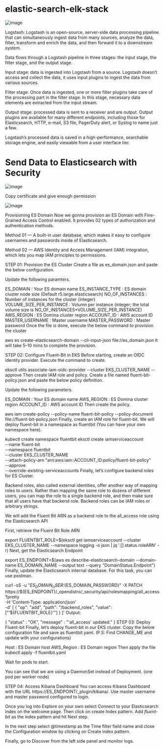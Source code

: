 # elastic-search-elk-stack

![image](https://user-images.githubusercontent.com/36766101/213895534-1ebcee64-7e90-4cdd-9378-f03166554ada.png)

Logstash:
Logstash is an open-source, server-side data processing pipeline that can simultaneously ingest data from many sources, analyze the data, filter, transform and enrich the data, and then forward it to a downstream system.

Data flows through a Logstash pipeline in three stages: the input stage, the filter stage, and the output stage.

Input stage: data is ingested into Logstash from a source. Logstash doesn’t access and collect the data, it uses input plugins to ingest the data from various sources.

Filter stage: Once data is ingested, one or more filter plugins take care of the processing part in the filter stage. In this stage, necessary data elements are extracted from the input stream.

Output stage: processed data is sent to a receiver and are output. Output plugins are available for many different endpoints, including those for Elasticsearch, HTTP, e-mail, S3 file, PagerDuty alert, or Syslog to name just a few.

Logstash’s processed data is saved in a high-performance, searchable storage engine, and easily viewable from a user interface tier.



# Send Data to Elasticsearch with Security
![image](https://user-images.githubusercontent.com/36766101/213895991-bdef7a88-e1a7-448e-a42a-c2fc2e880fd1.png)

Copy certificate and give enough permission

![image](https://user-images.githubusercontent.com/36766101/213896008-e91f068b-77d5-4acc-ba84-4f240411a980.png)

Provisioning ES Domain
Now we gonna provision an ES Domain with Fine-Grained Access Control enabled. It provides 02 types of authorization and authentication methods.

Method 01 — A built-in user database, which makes it easy to configure usernames and passwords inside of Elasticsearch.

Method 02 — AWS Identity and Access Management (IAM) integration, which lets you map IAM principles to permissions.

STEP 01: Provision the ES Cluster
Create a file as es_domain.json and paste the below configuration.


Update the following paramters.

ES_DOMAIN : Your ES domain name
ES_INSTANCE_TYPE : ES domain cluster node size (Default r5.large.elasticsearch)
NO_OF_INSTANCES : Number of instances for the cluster (integer)
VOLUME_SIZE_PER_INSTANCE : Volumn per instance (integer; the total volume size is NO_OF_INSTANCES*VOLUME_SIZE_PER_INSTANCE)
AWS_REGION : ES Domina cluster region
ACCOUNT_ID : AWS account ID
MASTER_USERNAME : Master username
MASTER_PASSWORD : Master password
Once the file is done, execute the below command to provision the cluster

aws es create-elasticsearch-domain --cli-input-json  file://es_domain.json
It will take 5–10 mins to complete the provision.

STEP 02: Configure Fluent-Bit in EKS
Before starting, create an OIDC identity provider. Execute the command to create.

eksctl utils associate-iam-oidc-provider --cluster EKS_CLUSTER_NAME --approve
Then create IAM role and policy. Create a file named fluent-bit-policy.json and paste the below policy definition.


Update the following parameters.

ES_DOMAIN : Your ES domain name
AWS_REGION : ES Domina cluster region
ACCOUNT_ID : AWS account ID
Then create the policy.

aws iam create-policy --policy-name fluent-bit-policy --policy-document file://fluent-bit-policy.json
Finally, create an IAM role for fluent-bit. We will deploy fluent-bit in a namespace as fluentbit (You can have your own namespace here).

kubectl create namespace fluentbit
eksctl create iamserviceaccount \
    --name fluent-bit \
    --namespace fluentbit \
    --cluster EKS_CLUSTER_NAME \
    --attach-policy-arn "arn:aws:iam::ACCOUNT_ID:policy/fluent-bit-policy" \
    --approve \
    --override-existing-serviceaccounts
Finally, let’s configure backend roles for ES Cluster.

Backend roles, also called external identities, offer another way of mapping roles to users. Rather than mapping the same role to dozens of different users, you can map the role to a single backend role, and then make sure that all users have that backend role. Backend roles can be IAM roles or arbitrary strings.

We will add the Fluent Bit ARN as a backend role to the all_access role using the Elasticsearch API

First, retrieve the Fluent Bit Role ARN

export FLUENTBIT_ROLE=$(eksctl get iamserviceaccount --cluster EKS_CLUSTER_NAME --namespace logging -o json | jq '.[].status.roleARN' -r)
Next, get the Elasticsearch Endpoint

export ES_ENDPOINT=$(aws es describe-elasticsearch-domain --domain-name ES_DOMAIN_NAME --output text --query "DomainStatus.Endpoint")
Finally, update the Elasticsearch internal database. For this task, you can use postman.

curl -sS -u "${ES_DOMAIN_USER}:${ES_DOMAIN_PASSWORD}" -X PATCH \
https://${ES_ENDPOINT}/_opendistro/_security/api/rolesmapping/all_access?pretty \
    -H 'Content-Type: application/json' \
    -d'
[
  {
    "op": "add", "path": "/backend_roles", "value": ["'${FLUENTBIT_ROLE}'"]
  }
]'
Output:

{
  "status" : "OK",
  "message" : "'all_access' updated."
}
STEP 03: Deploy Fluent-bit
Finally, let’s deploy fluent-bit in our EKS cluster. Copy the below configuration file and save as fluentbit.yaml. (P.S: Find CHANGE_ME and update with your configurations)


Host : ES Domain host
AWS_Region : ES Domain region
Then apply the file kubectl apply -f fluentbit.yaml

Wait for pods to start.

You can see that we are using a DaemonSet instead of Deployment. (one pod per worker node)

STEP 04: Access Kibana Dashboard
You can access Kibana Dashboard with the URL https://ES_ENDPOINT/_plugin/kibana/. Use master username and master password configured to login.

Once you log into Explore on your own select Connect to your Elasticsearch index on the welcome page. Then click on create Index pattern. Add *fluent-bit* as the index pattern and hit Next step.

In the next step select @timestamp as the Time filter field name and close the Configuration window by clicking on Create index pattern.

Finally, go to Discover from the left side panel and monitor logs.


